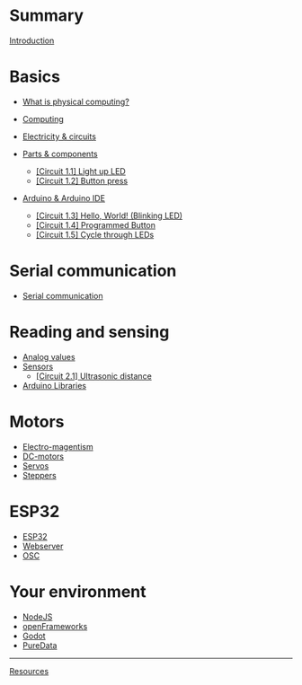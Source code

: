 # Summary

[Introduction](./README.md)

# Basics

- [What is physical computing?](basics/what-is-ps.md)

- [Computing](basics/computing.md)

- [Electricity & circuits](basics/electricity-circuits.md)

- [Parts & components](basics/parts-components.md)

    - [[Circuit 1.1] Light up LED](basics/circuit1.md)
    - [[Circuit 1.2] Button press](basics/circuit2.md)

- [Arduino & Arduino IDE](basics/arduino-ide.md)

    - [[Circuit 1.3] Hello, World! (Blinking LED)](basics/circuit-3.md)
    - [[Circuit 1.4] Programmed Button](basics/circuit-4.md)
    - [[Circuit 1.5] Cycle through LEDs](basics/circuit-5.md)

# Serial communication
- [Serial communication](serial.md)


# Reading and sensing

- [Analog values](sensors/analog.md)
- [Sensors](sensors/sensors.md)
  - [[Circuit 2.1] Ultrasonic distance](sensors/circuit-1.md)
- [Arduino Libraries](sensors/libs.md)

# Motors

- [Electro-magentism](motors/electromagnetism.md)
- [DC-motors](motors/motors.md)
- [Servos](motors/servo.md)
- [Steppers](motors/stepper.md)

# ESP32

- [ESP32](esp32/esp32.md)
- [Webserver](esp32/esp-webserver.md)
- [OSC](esp32/esp-osc.md)

# Your environment

- [NodeJS](environments/nodejs.md)
- [openFrameworks](environments/of.md)
- [Godot](environments/godot.md)
- [PureData](environments/puredata.md)

-----------

[Resources](./resources.md)
